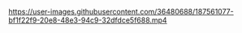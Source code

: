 

https://user-images.githubusercontent.com/36480688/187561077-bf1f22f9-20e8-48e3-94c9-32dfdce5f688.mp4

